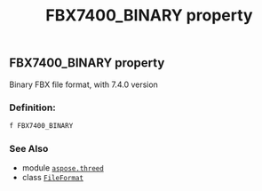 ﻿---
title: FBX7400_BINARY property
second_title: Aspose.3D for Python via .NET API References
description: 
type: docs
weight: 220
url: /python-net/aspose.threed/fileformat/fbx7400_binary/
is_root: false
---

## FBX7400_BINARY property


Binary FBX file format, with 7.4.0 version
### Definition:
```python
f FBX7400_BINARY 
```

### See Also
* module [`aspose.threed`](../../)
* class [`FileFormat`](/3d/python-net/aspose.threed/fileformat)
